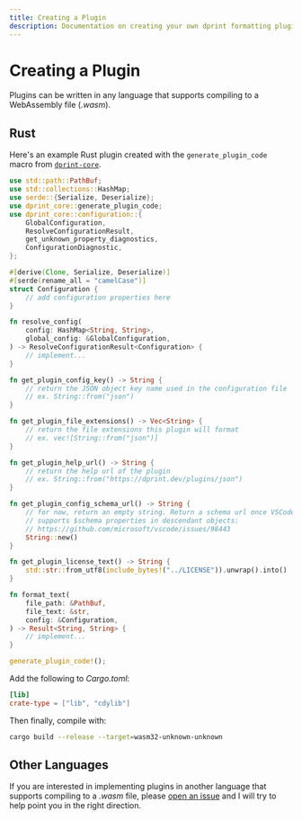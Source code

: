 ```yaml
---
title: Creating a Plugin
description: Documentation on creating your own dprint formatting plugin.
---
```


# Creating a Plugin

Plugins can be written in any language that supports compiling to a WebAssembly file (_.wasm_).

## Rust

Here's an example Rust plugin created with the `generate_plugin_code` macro from [`dprint-core`](https://crates.io/crates/dprint-core).

```rust
use std::path::PathBuf;
use std::collections::HashMap;
use serde::{Serialize, Deserialize};
use dprint_core::generate_plugin_code;
use dprint_core::configuration::{
    GlobalConfiguration,
    ResolveConfigurationResult,
    get_unknown_property_diagnostics,
    ConfigurationDiagnostic,
};

#[derive(Clone, Serialize, Deserialize)]
#[serde(rename_all = "camelCase")]
struct Configuration {
    // add configuration properties here
}

fn resolve_config(
    config: HashMap<String, String>,
    global_config: &GlobalConfiguration,
) -> ResolveConfigurationResult<Configuration> {
    // implement...
}

fn get_plugin_config_key() -> String {
    // return the JSON object key name used in the configuration file
    // ex. String::from("json")
}

fn get_plugin_file_extensions() -> Vec<String> {
    // return the file extensions this plugin will format
    // ex. vec![String::from("json")]
}

fn get_plugin_help_url() -> String {
    // return the help url of the plugin
    // ex. String::from("https://dprint.dev/plugins/json")
}

fn get_plugin_config_schema_url() -> String {
    // for now, return an empty string. Return a schema url once VSCode
    // supports $schema properties in descendant objects:
    // https://github.com/microsoft/vscode/issues/98443
    String::new()
}

fn get_plugin_license_text() -> String {
    std::str::from_utf8(include_bytes!("../LICENSE")).unwrap().into()
}

fn format_text(
    file_path: &PathBuf,
    file_text: &str,
    config: &Configuration,
) -> Result<String, String> {
    // implement...
}

generate_plugin_code!();
```

Add the following to _Cargo.toml_:

```toml
[lib]
crate-type = ["lib", "cdylib"]
```

Then finally, compile with:

```bash
cargo build --release --target=wasm32-unknown-unknown
```

## Other Languages

If you are interested in implementing plugins in another language that supports compiling to a _.wasm_ file, please [open an issue](https://github.com/dprint/dprint/issues/new?template=other.md) and I will try to help point you in the right direction.
